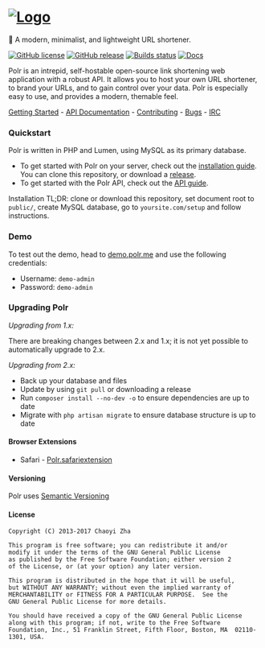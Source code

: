 # [![Logo](http://i.imgur.com/aOtrJNz.png)](https://tk.ci)

:aerial_tramway: A modern, minimalist, and lightweight URL shortener.

[![GitHub license](https://img.shields.io/badge/license-GPLv2%2B-blue.svg)]()
[![GitHub release](https://img.shields.io/github/release/cydrobolt/polr.svg)](https://github.com/cydrobolt/polr/releases)
[![Builds status](https://travis-ci.org/cydrobolt/polr.svg)](https://travis-ci.org/cydrobolt/polr) 
[![Docs](https://img.shields.io/badge/docs-latest-brightgreen.svg?style=flat)](http://polr.readthedocs.org/en/latest/)


Polr is an intrepid, self-hostable open-source link shortening web application with a robust API. It allows you to host your own URL shortener, to brand your URLs, and to gain control over your data. Polr is especially easy to use, and provides a modern, themable feel.

[Getting Started](http://docs.polr.me/en/latest/user-guide/installation/) - [API Documentation](http://docs.polr.me/en/latest/developer-guide/api/) - [Contributing](https://github.com/cydrobolt/polr/blob/master/.github/CONTRIBUTING.md) - [Bugs](https://github.com/cydrobolt/polr/issues) - [IRC](http://webchat.freenode.net/?channels=#polr)

### Quickstart

Polr is written in PHP and Lumen, using MySQL as its primary database.

 - To get started with Polr on your server, check out the [installation guide](http://docs.polr.me/en/latest/user-guide/installation/). You can clone this repository, or download a [release](https://github.com/cydrobolt/polr/releases). 
 - To get started with the Polr API, check out the [API guide](http://docs.polr.me/en/latest/developer-guide/api/).


Installation TL;DR: clone or download this repository, set document root to `public/`, create MySQL database, go to `yoursite.com/setup` and follow instructions.

### Demo

To test out the demo, head to [demo.polr.me](http://demo.polr.me) and use the following credentials:

- Username: `demo-admin`
- Password: `demo-admin`

### Upgrading Polr
*Upgrading from 1.x:*

There are breaking changes between 2.x and 1.x; it is not yet possible to automatically upgrade to 2.x.

*Upgrading from 2.x:*
 - Back up your database and files
 - Update by using `git pull` or downloading a release
 - Run `composer install --no-dev -o` to ensure dependencies are up to date
 - Migrate with `php artisan migrate` to ensure database structure is up to date

#### Browser Extensions

* Safari - [Polr.safariextension](https://github.com/cleverdevil/Polr.safariextension)

#### Versioning

Polr uses [Semantic Versioning](http://semver.org/)


#### License


    Copyright (C) 2013-2017 Chaoyi Zha

    This program is free software; you can redistribute it and/or
    modify it under the terms of the GNU General Public License
    as published by the Free Software Foundation; either version 2
    of the License, or (at your option) any later version.

    This program is distributed in the hope that it will be useful,
    but WITHOUT ANY WARRANTY; without even the implied warranty of
    MERCHANTABILITY or FITNESS FOR A PARTICULAR PURPOSE.  See the
    GNU General Public License for more details.

    You should have received a copy of the GNU General Public License
    along with this program; if not, write to the Free Software
    Foundation, Inc., 51 Franklin Street, Fifth Floor, Boston, MA  02110-1301, USA.
